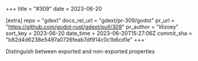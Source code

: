 +++
title = "#309"
date = 2023-06-20

[extra]
repo = "gdext"
docs_rel_url = "gdext/pr-309/godot"
pr_url = "https://github.com/godot-rust/gdext/pull/309"
pr_author = "lilizoey"
sort_key = 2023-06-20
date_time = 2023-06-20T15:27:06Z
commit_sha = "b82d4d6238e5497a0726feab7df914c0c1b6cd1e"
+++

Distinguish between exported and non-exported properties
